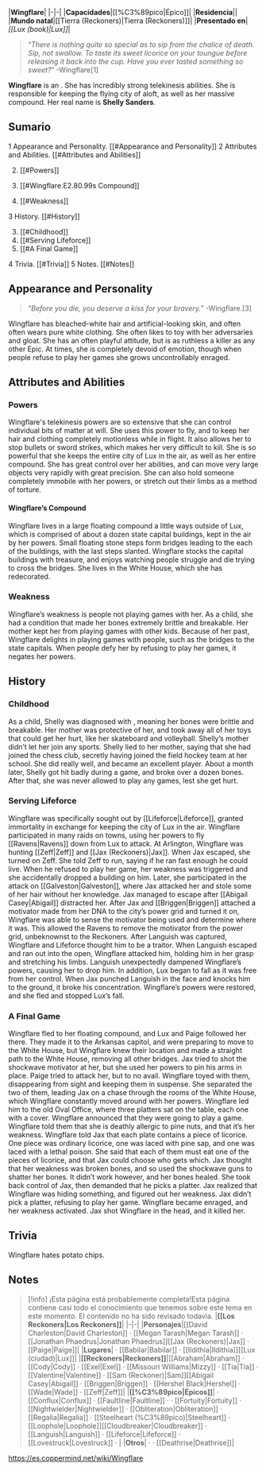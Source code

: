 |**Wingflare**|
|-|-|
|**Capacidades**|[[%C3%89pico\|Épico]]|
|**Residencia**||
|**Mundo natal**|[[Tierra (Reckoners)\|Tierra (Reckoners)]]|
|**Presentado en**|*[[Lux (book)\|Lux]]*|

>“*There is nothing quite so special as to sip from the chalice of death. Sip, not swallow. To taste its sweet licorice on your toungue before releasing it back into the cup. Have you ever tasted something so sweet?*”
\-Wingflare[1]


**Wingflare** is an . She has incredibly strong telekinesis abilities. She is responsible for keeping the flying city of  aloft, as well as her massive compound. Her real name is **Shelly Sanders**.

## Sumario

1 Appearance and Personality. [[#Appearance and Personality]] 
2 Attributes and Abilities. [[#Attributes and Abilities]] 

2. [[#Powers]] 

2. [[#Wingflare.E2.80.99s Compound]] 


2. [[#Weakness]] 


3 History. [[#History]] 

3. [[#Childhood]] 
3. [[#Serving Lifeforce]] 
3. [[#A Final Game]] 


4 Trivia. [[#Trivia]] 
5 Notes. [[#Notes]] 


## Appearance and Personality
>“*Before you die, you deserve a kiss for your bravery.*”
\-Wingflare.[3]


Wingflare has bleached-white hair and artificial-looking skin, and often often wears pure white clothing. She often likes to toy with her adversaries and gloat. She has an often playful attitude, but is as ruthless a killer as any other Epic. At times, she is completely devoid of emotion, though when people refuse to play her games she grows uncontrollably enraged.

## Attributes and Abilities
### Powers
Wingflare's telekinesis powers are so extensive that she can control individual bits of matter at will. She uses this power to fly, and to keep her hair and clothing completely motionless while in flight. It also allows her to stop bullets or sword strikes, which makes her very difficult to kill. She is so powerful that she keeps the entire city of Lux in the air, as well as her entire compound. She has great control over her abilities, and can move very large objects very rapidly with great precision. She can also hold someone completely immobile with her powers, or stretch out their limbs as a method of torture.

#### Wingflare’s Compound
Wingflare lives in a large floating compound a little ways outside of Lux, which is comprised of about a dozen state capital buildings, kept in the air by her powers. Small floating stone steps form bridges leading to the each of the buildings, with the last steps slanted. Wingflare stocks the capital buildings with treasure, and enjoys watching people struggle and die trying to cross the bridges. She lives in the White House, which she has redecorated.

### Weakness
Wingflare’s weakness is people not playing games with her. As a child, she had a condition that made her bones extremely brittle and breakable. Her mother kept her from playing games with other kids. Because of her past, Wingflare delights in playing games with people, such as the bridges to the state capitals. When people defy her by refusing to play her games, it negates her powers.

## History
### Childhood
As a child, Shelly was diagnosed with , meaning her bones were brittle and breakable. Her mother was protective of her, and took away all of her toys that could get her hurt, like her skateboard and volleyball. Shelly’s mother didn’t let her join any sports. Shelly lied to her mother, saying that she had joined the chess club, secretly having joined the field hockey team at her school. She did really well, and became an excellent player. About a month later, Shelly got hit badly during a game, and broke over a dozen bones. After that, she was never allowed to play any games, lest she get hurt.

### Serving Lifeforce
Wingflare was specifically sought out by [[Lifeforce\|Lifeforce]], granted immortality in exchange for keeping the city of Lux in the air. Wingflare participated in many raids on towns, using her powers to fly [[Ravens\|Ravens]] down from Lux to attack. At Arlington, Wingflare was hunting [[Zeff\|Zeff]] and [[Jax (Reckoners)\|Jax]]. When Jax escaped, she turned on Zeff. She told Zeff to run, saying if he ran fast enough he could live. When he refused to play her game, her weakness was triggered and she accidentally dropped a building on him. Later, she participated in the attack on [[Galveston\|Galveston]], where Jax attacked her and stole some of her hair without her knowledge. Jax managed to escape after [[Abigail Casey\|Abigail]] distracted her.
After Jax and [[Briggen\|Briggen]] attached a motivator made from her DNA to the city’s power grid and turned it on, Wingflare was able to sense the motivator being used and determine where it was. This allowed the Ravens to remove the motivator from the power grid, unbeknownst to the Reckoners.
After Languish was captured, Wingflare and Lifeforce thought him to be a traitor. When Languish escaped and ran out into the open, Wingflare attacked him, holding him in her grasp and stretching his limbs. Languish unexpectedly dampened Wingflare’s powers, causing her to drop him. In addition, Lux began to fall as it was free from her control. When Jax punched Languish in the face and knocks him to the ground, it broke his concentration. Wingflare’s powers were restored, and she fled and stopped Lux’s fall.

### A Final Game
Wingflare fled to her floating compound, and Lux and Paige followed her there. They made it to the Arkansas capitol, and were preparing to move to the White House, but Wingflare knew their location and made a straight path to the White House, removing all other bridges. Jax tried to shot the shockwave motivator at her, but she used her powers to pin his arms in place. Paige tried to attack her, but to no avail. Wingflare toyed with them, disappearing from sight and keeping them in suspense. She separated the two of them, leading Jax on a chase through the rooms of the White House, which Wingflare constantly moved around with her powers.
Wingflare led him to the old Oval Office, where three platters sat on the table, each one with a cover. Wingflare announced that they were going to play a game. Wingflare told them that she is deathly allergic to pine nuts, and that it’s her weakness. Wingflare told Jax that each plate contains a piece of licorice. One piece was ordinary licorice, one was laced with pine sap, and one was laced with a lethal poison. She said that each of them must eat one of the pieces of licorice, and that Jax could choose who gets which. Jax thought that her weakness was broken bones, and so used the shockwave guns to shatter her bones. It didn’t work however, and her bones healed. She took back control of Jax, then demanded that he picks a platter. Jax realized that Wingflare was hiding something, and figured out her weakness. Jax didn’t pick a platter, refusing to play her game. Wingflare became enraged, and her weakness activated. Jax shot Wingflare in the head, and it killed her.

## Trivia
Wingflare hates potato chips.
## Notes

> [!info] ¡Esta página está probablemente completa!Esta página contiene casi todo el conocimiento que tenemos sobre este tema en este momento.
El contenido no ha sido revisado todavía.
|**[[Los Reckoners\|Los Reckoners]]**|
|-|-|
|**Personajes**|[[David Charleston\|David Charleston]] · [[Megan Tarash\|Megan Tarash]] · [[Jonathan Phaedrus\|Jonathan Phaedrus]][[Jax (Reckoners)\|Jax]] · [[Paige\|Paige]]|
|**Lugares**| · [[Babilar\|Babilar]] · [[Ildithia\|Ildithia]][[Lux (ciudad)\|Lux]]|
|**[[Reckoners\|Reckoners]]**|[[Abraham\|Abraham]] · [[Cody\|Cody]] · [[Exel\|Exel]] · [[Missouri Williams\|Mizzy]] · [[Tia\|Tia]] · [[Valentine\|Valentine]] · [[Sam (Reckoner)\|Sam]][[Abigail Casey\|Abigail]] · [[Briggen\|Briggen]] · [[Hershel Black\|Hershel]] · [[Wade\|Wade]] · [[Zeff\|Zeff]]|
|**[[%C3%89pico\|Épicos]]**| · [[Conflux\|Conflux]] · [[Faultline\|Faultline]] ·  · [[Fortuity\|Fortuity]] · [[Nightwielder\|Nightwielder]] · [[Obliteration\|Obliteration]] · [[Regalia\|Regalia]] · [[Steelheart (%C3%89pico)\|Steelheart]] · [[Loophole\|Loophole]][[Cloudbreaker\|Cloudbreaker]] · [[Languish\|Languish]] · [[Lifeforce\|Lifeforce]] · [[Lovestruck\|Lovestruck]] · |
|**Otros**| ·  · [[Deathrise\|Deathrise]]|



https://es.coppermind.net/wiki/Wingflare